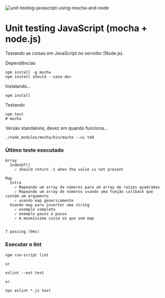 ![unit-testing-javascript-using-mocha-and-node](https://user-images.githubusercontent.com/1257048/86121588-9e3a8d00-baac-11ea-91ea-22be650314fb.jpg)


# Unit testing JavaScript (mocha + node.js) 

Testando as coisas em JavaScript no servidor (Node.js).

Dependências

    npm install -g mocha
    npm install should --save-dev

Instalando...

    npm install

Testando

    npm test
    # mocha


Versão standalone, devez em quando funciona...

    ./node_modules/mocha/bin/mocha --ui tdd


### Último teste executado

    Array
      IndexOf()
        ✓ should return -1 when the value is not present

    Map
      Intro
        ✓ Mapeando um array de números para um array de raízes quadradas
        ✓ Mapeando um array de números usando uma função callback que contém um argumento
        ✓ usando map genericamente
      Usando map para inverter uma string
        ✓ exemplo completo
        ✓ exemplo passo a passo
        ✓ A mesmíssima coisa só que sem map


    7 passing (9ms)

### Executar o lint

    npm run-script lint

    or

    eslint --ext test

    or 

    npx eslint *.js test
